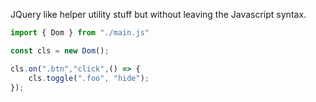 JQuery like helper utility stuff but without leaving the Javascript syntax.


```js
import { Dom } from "./main.js"

const cls = new Dom();

cls.on(".btn","click",() => {
    cls.toggle(".foo", "hide");
});
 ```
